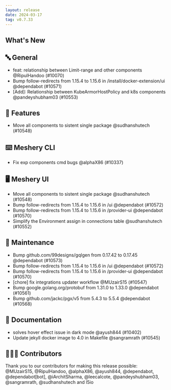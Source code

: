 ```yaml
---
layout: release
date: 2024-03-17
tag: v0.7.33
---
```


## What's New
## 🔤 General
- feat: relationship between Limit-range and other components @RipulHandoo (#10070)
- Bump follow-redirects from 1.15.4 to 1.15.6 in /install/docker-extension/ui @dependabot (#10571)
- [Add]: Relationship between KubeArmorHostPolicy and k8s components @pandeyshubham03 (#10553)

## 🚀 Features

- Move all components to sistent single package @sudhanshutech (#10548)

## ⌨️ Meshery CLI

- Fix exp components cmd bugs @alphaX86 (#10337)

## 🖥 Meshery UI

- Move all components to sistent single package @sudhanshutech (#10548)
- Bump follow-redirects from 1.15.4 to 1.15.6 in /ui @dependabot (#10572)
- Bump follow-redirects from 1.15.4 to 1.15.6 in /provider-ui @dependabot (#10570)
- Simplify the Environment assign in connections table @sudhanshutech (#10552)

## 🧰 Maintenance

- Bump github.com/99designs/gqlgen from 0.17.42 to 0.17.45 @dependabot (#10573)
- Bump follow-redirects from 1.15.4 to 1.15.6 in /ui @dependabot (#10572)
- Bump follow-redirects from 1.15.4 to 1.15.6 in /provider-ui @dependabot (#10570)
- [chore] fix integrations updater workflow @MUzairS15 (#10547)
- Bump google.golang.org/protobuf from 1.31.0 to 1.33.0 @dependabot (#10561)
- Bump github.com/jackc/pgx/v5 from 5.4.3 to 5.5.4 @dependabot (#10568)

## 📖 Documentation

- solves hover effect issue in dark mode @ayush844 (#10402)
- Update jekyll docker image to 4.0 in Makefile @sangramrath (#10545)

## 👨🏽‍💻 Contributors

Thank you to our contributors for making this release possible:
@MUzairS15, @RipulHandoo, @alphaX86, @ayush844, @dependabot, @dependabot[bot], @iArchitSharma, @leecalcote, @pandeyshubham03, @sangramrath, @sudhanshutech and l5io
